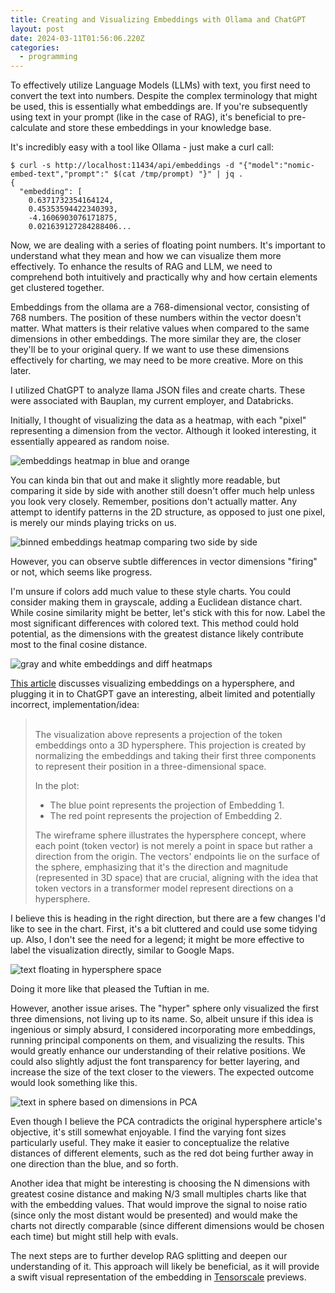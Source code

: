 ```yaml
---
title: Creating and Visualizing Embeddings with Ollama and ChatGPT
layout: post
date: 2024-03-11T01:56:06.220Z
categories:
  - programming
---
```

To effectively utilize Language Models (LLMs) with text, you first need to convert the text into numbers. Despite the complex terminology that might be used, this is essentially what embeddings are. If you're subsequently using text in your prompt (like in the case of RAG), it's beneficial to pre-calculate and store these embeddings in your knowledge base.

It's incredibly easy with a tool like Ollama - just make a curl call:

```
$ curl -s http://localhost:11434/api/embeddings -d "{"model":"nomic-embed-text","prompt":" $(cat /tmp/prompt) "}" | jq . 
{
  "embedding": [
    0.6371732354164124,
    0.45353594422340393,
    -4.1606903076171875,
    0.021639127284288406...
```

Now, we are dealing with a series of floating point numbers. It's important to understand what they mean and how we can visualize them more effectively. To enhance the results of RAG and LLM, we need to comprehend both intuitively and practically why and how certain elements get clustered together.

Embeddings from the ollama are a 768-dimensional vector, consisting of 768 numbers. The position of these numbers within the vector doesn't matter. What matters is their relative values when compared to the same dimensions in other embeddings. The more similar they are, the closer they'll be to your original query. If we want to use these dimensions effectively for charting, we may need to be more creative. More on this later.

I utilized ChatGPT to analyze llama JSON files and create charts. These were associated with Bauplan, my current employer, and Databricks.

Initially, I thought of visualizing the data as a heatmap, with each "pixel" representing a dimension from the vector. Although it looked interesting, it essentially appeared as random noise.

![embeddings heatmap in blue and orange](/images/embeddings_heatmap.png)

You can kinda bin that out and make it slightly more readable, but comparing it side by side with another still doesn't offer much help unless you look very closely. Remember, positions don't actually matter. Any attempt to identify patterns in the 2D structure, as opposed to just one pixel, is merely our minds playing tricks on us.

![binned embeddings heatmap comparing two side by side](/images/embeddings_heatmaps_compare_bins.png)

However, you can observe subtle differences in vector dimensions "firing" or not, which seems like progress.

I'm unsure if colors add much value to these style charts. You could consider making them in grayscale, adding a Euclidean distance chart. While cosine similarity might be better, let's stick with this for now. Label the most significant differences with colored text. This method could hold potential, as the dimensions with the greatest distance likely contribute most to the final cosine distance.

![gray and white embeddings and diff heatmaps](/images/blackandwhite_embedding_heatmap.png)

[This article](https://www.alignmentforum.org/posts/pHPmMGEMYefk9jLeh/llm-basics-embedding-spaces-transformer-token-vectors-are) discusses visualizing embeddings on a hypersphere, and plugging it in to ChatGPT gave an interesting, albeit limited and potentially incorrect, implementation/idea:

> \
> The visualization above represents a projection of the token embeddings onto a 3D hypersphere. This projection is created by normalizing the embeddings and taking their first three components to represent their position in a three-dimensional space.
>
> In the plot:
>
> * The blue point represents the projection of Embedding 1.
> * The red point represents the projection of Embedding 2.
>
> The wireframe sphere illustrates the hypersphere concept, where each point (token vector) is not merely a point in space but rather a direction from the origin. The vectors' endpoints lie on the surface of the sphere, emphasizing that it's the direction and magnitude (represented in 3D space) that are crucial, aligning with the idea that token vectors in a transformer model represent directions on a hypersphere.

I believe this is heading in the right direction, but there are a few changes I'd like to see in the chart. First, it's a bit cluttered and could use some tidying up. Also, I don't see the need for a legend; it might be more effective to label the visualization directly, similar to Google Maps.

![text floating in hypersphere space](/images/hypersphere_with_text.png)

Doing it more like that pleased the Tuftian in me.

However, another issue arises. The "hyper" sphere only visualized the first three dimensions, not living up to its name. So, albeit unsure if this idea is ingenious or simply absurd, I considered incorporating more embeddings, running principal components on them, and visualizing the results. This would greatly enhance our understanding of their relative positions. We could also slightly adjust the font transparency for better layering, and increase the size of the text closer to the viewers. The expected outcome would look something like this.

![text in sphere based on dimensions in PCA](/images/embeddings_with_pca.png)

Even though I believe the PCA contradicts the original hypersphere article's objective, it's still somewhat enjoyable. I find the varying font sizes particularly useful. They make it easier to conceptualize the relative distances of different elements, such as the red dot being further away in one direction than the blue, and so forth.

Another idea that might be interesting is choosing the N dimensions with greatest cosine distance and making N/3 small multiples charts like that with the embedding values. That would improve the signal to noise ratio (since only the most distant would be presented) and would make the charts not directly comparable (since different dimensions would be chosen each time) but might still help with evals.

The next steps are to further develop RAG splitting and deepen our understanding of it. This approach will likely be beneficial, as it will provide a swift visual representation of the embedding in [Tensorscale](https://github.com/tensorscale/tensorscale) previews.